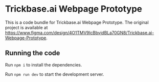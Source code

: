 
  # Trickbase.ai Webpage Prototype

  This is a code bundle for Trickbase.ai Webpage Prototype. The original project is available at https://www.figma.com/design/4O1TMV9IcBbvjdBLa70GN8/Trickbase.ai-Webpage-Prototype.

  ## Running the code

  Run `npm i` to install the dependencies.

  Run `npm run dev` to start the development server.
  